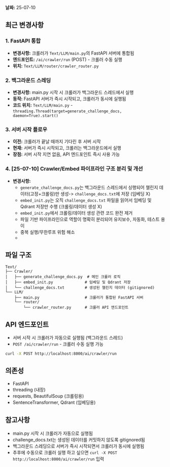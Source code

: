 **날짜:** 25-07-10

## 최근 변경사항

### 1. FastAPI 통합
- **변경사항:** 크롤러가 `Text/LLM/main.py`의 FastAPI 서버에 통합됨
- **엔드포인트:** `/ai/crawler/run` (POST) - 크롤러 수동 실행
- **위치:** `Text/LLM/router/crawler_router.py`

### 2. 백그라운드 스레딩
- **변경사항:** main.py 시작 시 크롤러가 백그라운드 스레드에서 실행
- **동작:** FastAPI 서버가 즉시 시작되고, 크롤러가 동시에 실행됨
- **코드 위치:** `Text/LLM/main.py` - `threading.Thread(target=generate_challenge_docs, daemon=True).start()`

### 3. 서버 시작 플로우
- **이전:** 크롤러가 끝날 때까지 기다린 후 서버 시작
- **현재:** 서버가 즉시 시작되고, 크롤러는 백그라운드에서 실행
- **장점:** 서버 시작 지연 없음, API 엔드포인트 즉시 사용 가능

### 4. [25-07-10] Crawler/Embed 파이프라인 구조 분리 및 개선
- **변경사항:**
    - `generate_challenge_docs.py`는 백그라운드 스레드에서 싱행되어 챌린지 데이터(고정+크롤링)만 생성-> `challenge_docs.txt`에 저장 (임베딩 X)
    - `embed_init.py`는 오직 `challenge_docs.txt` 파일을 읽어서 임베딩 및 Qdrant 저장만 수행 (크롤링/데이터 생성 X)
    - `embed_init.py`에서 크롤링/데이터 생성 관련 코드 완전 제거
    - 파일 기반 파이프라인으로 역할이 명확히 분리되어 유지보수, 자동화, 테스트 용이
    - 중복 실행/무한루프 위험 해소
    - 


## 파일 구조
```
Text/
├── Crawler/
│   ├── generate_challenge_docs.py  # 메인 크롤러 로직
│   ├── embed_init.py              # 임베딩 및 Qdrant 저장
│   └── challenge_docs.txt         # 생성된 챌린지 데이터 (gitignored)
└── LLM/
    ├── main.py                    # 크롤러가 통합된 FastAPI 서버
    └── router/
        └── crawler_router.py      # 크롤러 API 엔드포인트
```

## API 엔드포인트
- 서버 시작 시 크롤러가 자동으로 실행됨 (백그라운드 스레드)
- `POST /ai/crawler/run` - 크롤러 수동 실행 가능 
```bash
curl -X POST http://localhost:8000/ai/crawler/run
```

## 의존성
- FastAPI
- threading (내장)
- requests, BeautifulSoup (크롤링용)
- SentenceTransformer, Qdrant (임베딩용)

## 참고사항
- main.py 시작 시 크롤러가 자동으로 실행됨
- challenge_docs.txt는 생성된 데이터를 커밋하지 않도록 gitignored됨
- 백그라운드 스레딩으로 서버가 즉시 시작되면서 크롤러가 동시에 실행됨
- 추후에 수동으로 크롤러 실행 하고 싶으면 `curl -X POST http://localhost:8000/ai/crawler/run` 입력